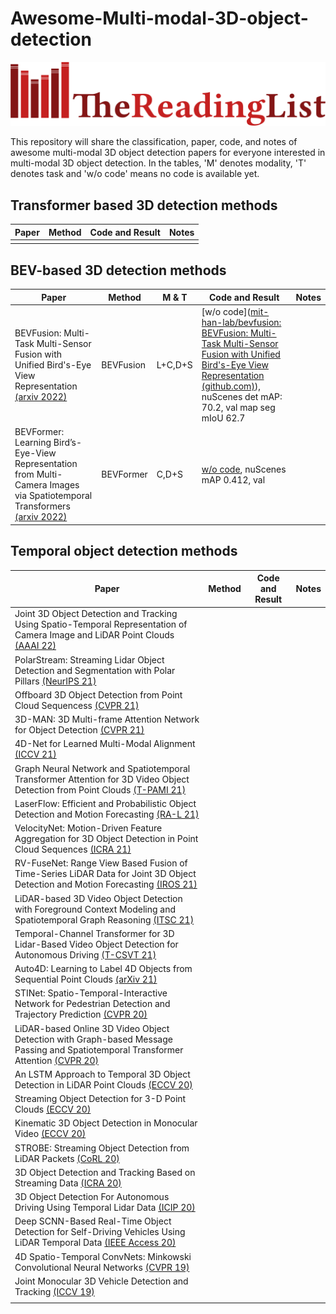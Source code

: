 # Awesome-Multi-modal-3D-object-detection

![img](https://raw.githubusercontent.com/GewelsJI/VPS/main/assets/the-reading-list.png)

This repository will share the classification, paper, code, and notes of awesome multi-modal 3D object detection papers for everyone interested in multi-modal 3D object detection. In the tables, 'M' denotes modality, 'T' denotes task and 'w/o code' means no code is available yet.

## Transformer based 3D detection methods

| Paper | Method | Code and Result | Notes |
| ----- | ------ | --------------- | ----- |
|       |        |                 |       |

## BEV-based 3D detection methods

| Paper                                                        | Method    | M & T   | Code and Result                                              | Notes |
| ------------------------------------------------------------ | --------- | ------- | ------------------------------------------------------------ | ----- |
| BEVFusion: Multi-Task Multi-Sensor Fusion with Unified Bird's-Eye View Representation [(arxiv 2022)](https://bevfusion.mit.edu/) | BEVFusion | L+C,D+S | [w/o code]([mit-han-lab/bevfusion: BEVFusion: Multi-Task Multi-Sensor Fusion with Unified Bird's-Eye View Representation (github.com)](https://github.com/mit-han-lab/bevfusion)), nuScenes det mAP: 70.2, val map seg mIoU 62.7 |       |
| BEVFormer: Learning Bird’s-Eye-View Representation from Multi-Camera Images via Spatiotemporal Transformers [(arxiv 2022)](https://arxiv.org/pdf/2203.17270.pdf) | BEVFormer | C,D+S   | [w/o code](https://github.com/zhiqi-li/BEVFormer), nuScenes mAP 0.412, val |       |



## Temporal object detection methods

| Paper                                                        | Method | Code and Result | Notes |
| ------------------------------------------------------------ | ------ | --------------- | ----- |
| Joint 3D Object Detection and Tracking Using Spatio-Temporal Representation of Camera Image and LiDAR Point Clouds [(AAAI 22)](https://arxiv.org/pdf/2112.07116.pdf) |        |                 |       |
| PolarStream: Streaming Lidar Object Detection and Segmentation with Polar Pillars [(NeurIPS 21)](https://arxiv.org/pdf/2106.07545.pdf) |        |                 |       |
| Offboard 3D Object Detection from Point Cloud Sequencess [(CVPR 21)](https://openaccess.thecvf.com/content/CVPR2021/papers/Qi_Offboard_3D_Object_Detection_From_Point_Cloud_Sequences_CVPR_2021_paper.pdf) |        |                 |       |
| 3D-MAN: 3D Multi-frame Attention Network for Object Detection [(CVPR 21)](https://openaccess.thecvf.com/content/CVPR2021/papers/Yang_3D-MAN_3D_Multi-Frame_Attention_Network_for_Object_Detection_CVPR_2021_paper.pdf) |        |                 |       |
| 4D-Net for Learned Multi-Modal Alignment [(ICCV 21)](https://openaccess.thecvf.com/content/ICCV2021/papers/Piergiovanni_4D-Net_for_Learned_Multi-Modal_Alignment_ICCV_2021_paper.pdf) |        |                 |       |
| Graph Neural Network and Spatiotemporal Transformer Attention for 3D Video Object Detection from Point Clouds [(T-PAMI 21)](https://ieeexplore.ieee.org/stamp/stamp.jsp?arnumber=9609569) |        |                 |       |
| LaserFlow: Efficient and Probabilistic Object Detection and Motion Forecasting [(RA-L 21)](https://ieeexplore.ieee.org/stamp/stamp.jsp?arnumber=9310205) |        |                 |       |
| VelocityNet: Motion-Driven Feature Aggregation for 3D Object Detection in Point Cloud Sequences [(ICRA 21)](https://ieeexplore.ieee.org/stamp/stamp.jsp?arnumber=9561644) |        |                 |       |
| RV-FuseNet: Range View Based Fusion of Time-Series LiDAR Data for Joint 3D Object Detection and Motion Forecasting [(IROS 21)](https://arxiv.org/pdf/2005.10863.pdf) |        |                 |       |
| LiDAR-based 3D Video Object Detection with Foreground Context Modeling and Spatiotemporal Graph Reasoning [(ITSC 21)](https://ieeexplore.ieee.org/stamp/stamp.jsp?tp=&arnumber=9565058) |        |                 |       |
| Temporal-Channel Transformer for 3D Lidar-Based Video Object Detection for Autonomous Driving [(T-CSVT 21)](https://ieeexplore.ieee.org/stamp/stamp.jsp?arnumber=9438625) |        |                 |       |
| Auto4D: Learning to Label 4D Objects from Sequential Point Clouds [(arXiv 21)]() |        |                 |       |
| STINet: Spatio-Temporal-Interactive Network for Pedestrian Detection and Trajectory Prediction [(CVPR 20)](https://openaccess.thecvf.com/content_CVPR_2020/papers/Zhang_STINet_Spatio-Temporal-Interactive_Network_for_Pedestrian_Detection_and_Trajectory_Prediction_CVPR_2020_paper.pdf) |        |                 |       |
| LiDAR-based Online 3D Video Object Detection with Graph-based Message Passing and Spatiotemporal Transformer Attention [(CVPR 20)](https://openaccess.thecvf.com/content_CVPR_2020/papers/Yin_LiDAR-Based_Online_3D_Video_Object_Detection_With_Graph-Based_Message_Passing_CVPR_2020_paper.pdf) |        |                 |       |
| An LSTM Approach to Temporal 3D Object Detection in LiDAR Point Clouds [(ECCV 20)](https://arxiv.org/pdf/2007.12392.pdf) |        |                 |       |
| Streaming Object Detection for 3-D Point Clouds [(ECCV 20)](https://www.ecva.net/papers/eccv_2020/papers_ECCV/papers/123630409.pdf) |        |                 |       |
| Kinematic 3D Object Detection in Monocular Video [(ECCV 20)](https://www.ecva.net/papers/eccv_2020/papers_ECCV/papers/123680137.pdf) |        |                 |       |
| STROBE: Streaming Object Detection from LiDAR Packets [(CoRL 20)](https://arxiv.org/pdf/2011.06425.pdf) |        |                 |       |
| 3D Object Detection and Tracking Based on Streaming Data [(ICRA 20)](https://ieeexplore.ieee.org/stamp/stamp.jsp?arnumber=9197183) |        |                 |       |
| 3D Object Detection For Autonomous Driving Using Temporal Lidar Data [(ICIP 20)](https://ieeexplore.ieee.org/stamp/stamp.jsp?arnumber=9191134) |        |                 |       |
| Deep SCNN-Based Real-Time Object Detection for Self-Driving Vehicles Using LiDAR Temporal Data [(IEEE Access 20)](https://ieeexplore.ieee.org/stamp/stamp.jsp?arnumber=9078792) |        |                 |       |
| 4D Spatio-Temporal ConvNets: Minkowski Convolutional Neural Networks [(CVPR 19)](https://arxiv.org/pdf/1904.08755.pdf) |        |                 |       |
| Joint Monocular 3D Vehicle Detection and Tracking [(ICCV 19)]() |        |                 |       |
|                                                              |        |                 |       |

